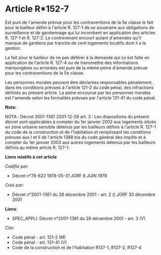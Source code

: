 # Article R*152-7

Est puni de l'amende prévue pour les contraventions de la 5e classe le fait pour le bailleur défini à l'article R. 127-1 de
se soustraire aux obligations de surveillance et de gardiennage qui lui incombent en application des articles R. 127-1 et R.
127-2. Le contrevenant encourt autant d'amendes qu'il manque de gardiens par tranche de cent logements locatifs dont il a la
gestion.

Le fait pour le bailleur de ne pas déférer à la demande qui lui est faite en application de l'article R. 127-4 ou de
transmettre des informations mensongères ou erronées est puni de la même peine d'amende prévue pour les contraventions de la
5e classe.

Les personnes morales peuvent être déclarées responsables pénalement, dans les conditions prévues à l'article 121-2 du code
pénal, des infractions définies au présent article. La peine encourue par les personnes morales est l'amende selon les
formalités prévues par l'article 131-41 du code pénal.

**Nota:**

NOTA : Décret 2001-1361 2001-12-28 art. 3 : Les dispositions du présent décret sont applicables à compter du 1er janvier 2002
aux logements situés en zone urbaine sensible détenus par les bailleurs définis à l'article R. 127-1 du code de la
construction et de l'habitation et remplissant les conditions prévues aux I et II de l'article 1388 bis du code général des
impôts et à compter du 1er janvier 2003 aux autres logements détenus par les bailleurs définis au même article R. 127-1.

**Liens relatifs à cet article**

_Codifié par_:

  - Décret n°78-622 1978-05-31 JORF 8 JUIN 1978

_Créé par_:

  - Décret n°2001-1361 du 28 décembre 2001 - art. 2 () JORF 30 décembre 2001

**Liens**:

  - SPEC_APPLI: Décret n°2001-1361 du 28 décembre 2001 - art. 3 (V)

_Cite_:

  - Code pénal - art. 121-2 (M)
  - Code pénal - art. 131-41 (V)
  - Code de la construction et de l'habitation R127-1, R127-2, R127-4
